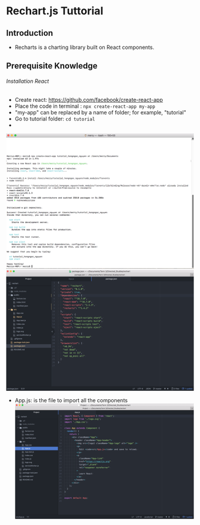 
# Rechart.js Tuttorial
## Introduction
- Recharts is a charting library built on React components. 

## Prerequisite Knowledge
###### Installation React
- Create react: https://github.com/facebook/create-react-app
- Place the code in terminal : `npx create-react-app my-app` 
- "my-app" can be replaced by a name of folder; for example, "tutorial" 
- Go to tutorial folder: `cd tutorial`
- 
![Install react](../images/create_react.png)
![Reachart folder](../images/packagejs.png)
- App.js: is the file to import all the components
![App.js](../images/app_original.png)
